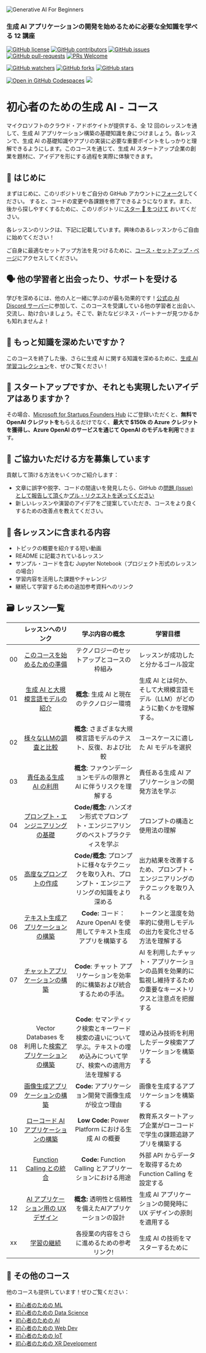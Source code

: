 
![Generative AI For Beginners](../../images/repository-thumbnail.png?WT.mc_id=academic-105485-yoterada)

### 生成 AI アプリケーションの開発を始めるために必要な全知識を学べる 12 講座

[![GitHub license](https://img.shields.io/github/license/microsoft/Generative-AI-For-Beginners.svg)](https://github.com/microsoft/Generative-AI-For-Beginners/blob/master/LICENSE?WT.mc_id=academic-105485-yoterada)
[![GitHub contributors](https://img.shields.io/github/contributors/microsoft/Generative-AI-For-Beginners.svg)](https://GitHub.com/microsoft/Generative-AI-For-Beginners/graphs/contributors/?WT.mc_id=academic-105485-yoterada)
[![GitHub issues](https://img.shields.io/github/issues/microsoft/Generative-AI-For-Beginners.svg)](https://GitHub.com/microsoft/Generative-AI-For-Beginners/issues/?WT.mc_id=academic-105485-yoterada)
[![GitHub pull-requests](https://img.shields.io/github/issues-pr/microsoft/Generative-AI-For-Beginners.svg)](https://GitHub.com/microsoft/Generative-AI-For-Beginners/pulls/?WT.mc_id=academic-105485-yoterada)
[![PRs Welcome](https://img.shields.io/badge/PRs-welcome-brightgreen.svg?style=flat-square)](http://makeapullrequest.com?WT.mc_id=academic-105485-yoterada)

[![GitHub watchers](https://img.shields.io/github/watchers/microsoft/Generative-AI-For-Beginners.svg?style=social&label=Watch)](https://GitHub.com/microsoft/Generative-AI-For-Beginners/watchers/?WT.mc_id=academic-105485-yoterada)
[![GitHub forks](https://img.shields.io/github/forks/microsoft/Generative-AI-For-Beginners.svg?style=social&label=Fork)](https://GitHub.com/microsoft/Generative-AI-For-Beginners/network/?WT.mc_id=academic-105485-yoterada)
[![GitHub stars](https://img.shields.io/github/stars/microsoft/Generative-AI-For-Beginners.svg?style=social&label=Star)](https://GitHub.com/microsoft/Generative-AI-For-Beginners/stargazers/?WT.mc_id=academic-105485-yoterada)

[![Open in GitHub Codespaces](https://img.shields.io/static/v1?style=for-the-badge&label=GitHub+Codespaces&message=Open&color=lightgrey&logo=github)](https://codespaces.new/microsoft/generative-ai-for-beginners?WT.mc_id=academic-105485-yoterada)
[![](https://dcbadge.vercel.app/api/server/ByRwuEEgH4)](https://aka.ms/genai-discord?WT.mc_id=academic-105485-yoterada)

# 初心者のための生成 AI - コース

マイクロソフトのクラウド・アドボケイトが提供する、全 12 回のレッスンを通して、生成 AI アプリケーション構築の基礎知識を身につけましょう。各レッスンで、生成 AI の基礎知識やアプリの実装に必要な重要ポイントをしっかりと理解できるようにします。このコースを通じて、生成 AI スタートアップ企業の創業を題材に、アイデアを形にする過程を実際に体験できます。

## 🌱 はじめに

まずはじめに、このリポジトリをご自分の GitHub アカウントに[フォーク](https://github.com/microsoft/generative-ai-for-beginners/fork?WT.mc_id=academic-105485-yoterada)してください。 すると、コードの変更や各課題を修了できるようになります。また、後から探しやすくするために、このリポジトリに[スター 🌟 をつけて](https://docs.github.com/en/get-started/exploring-projects-on-github/saving-repositories-with-stars?WT.mc_id=academic-105485-yoterada) おいてください。

各レッスンのリンクは、下記に記載しています。興味のあるレッスンからご自由に始めてください！

ご自身に最適なセットアップ方法を見つけるために、[コース・セットアップ・ページ](../../00-course-setup/translations/ja-jp/README.md?WT.mc_id=academic-105485-yoterada)にアクセスしてください。

## 🗣️ 他の学習者と出会ったり、サポートを受ける

学びを深めるには、他の人と一緒に学ぶのが最も効果的です！[公式の AI Discord サーバー](https://aka.ms/genai-discord?WT.mc_id=academic-105485-yoterada)に参加して、このコースを受講している他の学習者と出会い、交流し、助け合いましょう。そこで、新たなビジネス・パートナーが見つかるかも知れませんよ！

## 🧠 もっと知識を深めたいですか？

このコースを終了した後、さらに生成 AI に関する知識を深めるために、[生成 AI 学習コレクション](https://aka.ms/genai-collection?WT.mc_id=academic-105485-yoterada)を、ぜひご覧ください！

##  🚀  スタートアップですか、それとも実現したいアイデアはありますか？

その場合、[Microsoft for Startups Founders Hub](https://aka.ms/genai-foundershub?WT.mc_id=academic-105485-yoterada) にご登録いただくと、**無料で OpenAI クレジットを**もらえるだけでなく、**最大で $150k の Azure クレジットを獲得し、Azure OpenAI のサービスを通じて OpenAI のモデルを利用**できます。

##  🙏 ご協力いただける方を募集しています

貢献して頂ける方法をいくつかご紹介します：

- 文章に誤字や脱字、コードの間違いを発見したら、GitHub の[問題 (Issue) として報告して頂く](https://github.com/microsoft/generative-ai-for-beginners/issues?WT.mc_id=academic-105485-yoterada)か[プル・リクエストを送ってください](https://github.com/microsoft/generative-ai-for-beginners/pulls?WT.mc_id=academic-105485-yoterada)  
- 新しいレッスンや演習のアイデアをご提案していただき、コースをより良くするための改善点を教えてください。

## 📂 各レッスンに含まれる内容

- トピックの概要を紹介する短い動画  
- README に記載されているレッスン
- サンプル・コードを含む Jupyter Notebook（プロジェクト形式のレッスンの場合）  
- 学習内容を活用した課題やチャレンジ
- 継続して学習するための追加参考資料へのリンク

## 🗃️ レッスン一覧
|       |              レッスンへのリンク              |                       学ぶ内容の概念                       |                      学習目標                 |                             
| :---: | :------------------------------------: | :---------------------------------------------------------: | ----------------------------------------------------------- |
| 00 | [このコースを始めるための準備](../../00-course-setup/translations/ja-jp/README.md?WT.mc_id=academic-105485-yoterada) | テクノロジーのセットアップとコースの枠組み | レッスンが成功したと分かるゴール設定| 
| 01 | [生成 AI と大規模言語モデルの紹介](../../01-introduction-to-genai/translations/ja-jp/README.md?WT.mc_id=academic-105485-yoterada) |**概念**: 生成 AI と現在のテクノロジー環境|  生成 AI とは何か、そして大規模言語モデル（LLM）がどのように動くかを理解する。                   |
| 02 | [様々なLLMの調査と比較](../../02-exploring-and-comparing-different-llms/translations/ja-jp/README.md?WT.mc_id=academic-105485-yoterada) | **概念**: さまざまな大規模言語モデルのテスト、反復、および比較 | ユースケースに適した AI モデルを選択 |
| 03 | [責任ある生成 AI の利用](../../03-using-generative-ai-responsibly/translations/ja-jp/README.md?WT.mc_id=academic-105485-yoterada)| **概念**: ファウンデーションモデルの限界と AI に伴うリスクを理解する  | 責任ある生成 AI アプリケーションの開発方法を学ぶ |
| 04 | [プロンプト・エンジニアリングの基礎](../../04-prompt-engineering-fundamentals/translations/ja-jp/README.md?WT.mc_id=academic-105485-yoterada) | **Code/概念:** ハンズオン形式でプロンプト・エンジニアリングのベストプラクティスを学ぶ |  プロンプトの構造と使用法の理解 |  
| 05 | [高度なプロンプトの作成](../../05-advanced-prompts/translations/ja-jp/README.md?WT.mc_id=academic-105485-yoterada) | **Code/概念:** プロンプトに様々なテクニックを取り入れ、プロンプト・エンジニアリングの知識をより深める | 出力結果を改善するため、プロンプト・エンジニアリングのテクニックを取り入れる | 
| 06 | [テキスト生成アプリケーションの構築](../../06-text-generation-apps/translations/ja-jp/README.md?WT.mc_id=academic-105485-yoterada)  | **Code:** コード：Azure OpenAI を使用してテキスト生成アプリを構築する | トークンと温度を効率的に使用しモデルの出力を変化させる方法を理解する |
| 07 | [チャットアプリケーションの構築](../../07-building-chat-applications/translations/ja-jp/README.md?WT.mc_id=academic-105485-yoterada) | **Code**: チャット アプリケーションを効率的に構築および統合するための手法。 | AI を利用したチャット・アプリケーションの品質を効果的に監視し維持するための重要なキーメトリクスと注意点を把握する | 
| 08 | Vector Databases を利用した[検索アプリケーションの構築](../../08-building-search-applications/translations/ja-jp/README.md?WT.mc_id=academic-105485-yoterada) | **Code**: セマンティック検索とキーワード検索の違いについて学ぶ。テキストの埋め込みについて学び、検索への適用方法を理解する | 埋め込み技術を利用したデータ検索アプリケーションを構築する | 
| 09 | [画像生成アプリケーションの構築](../../09-building-image-applications/translations/ja-jp/README.md?WT.mc_id=academic-105485-yoterada)  | **Code:** アプリケーション開発で画像生成が役立つ理由 | 画像を生成するアプリケーションを構築する |
| 10 | [ローコード AI アプリケーションの構築](../../10-building-low-code-ai-applications/translations/ja-jp/README.md?WT.mc_id=academic-105485-yoterada)  | **Low Code:** Power Platform における生成 AI の概要 | 教育系スタートアップ企業がローコードで学生の課題追跡アプリを構築する |
| 11 | [Function Calling との統合](../../11-integrating-with-function-calling/translations/ja-jp/README.md?WT.mc_id=academic-105485-yoterada)  | **Code:** Function Calling とアプリケーションにおける用途 | 外部 API からデータを取得するため Function Calling を設定する |
| 12 | [AI アプリケーション用の UX デザイン](../../12-designing-ux-for-ai-applications/translations/ja-jp/README.md?WT.mc_id=academic-105485-yoterada) | **概念:** 透明性と信頼性を備えたAIアプリケーションの設計 | 生成 AI アプリケーションの開発時に UX デザインの原則を適用する |
| xx | [学習の継続](../../13-continued-learning/translations/ja-jp/README.md?WT.mc_id=academic-105485-yoterada)  | 各授業の内容をさらに進めるための参考リンク! | 生成 AI の技術をマスターするために |

## 🎒  その他のコース

他のコースも提供しています！ぜひご覧ください：

- [初心者のための ML](https://aka.ms/ml-beginners?WT.mc_id=academic-105485-yoterada)
- [初心者のための Data Science](https://aka.ms/datascience-beginners?WT.mc_id=academic-105485-yoterada)
- [初心者のための AI](https://aka.ms/ai-beginners?WT.mc_id=academic-105485-yoterada)
- [初心者のための Web Dev](https://aka.ms/webdev-beginners?WT.mc_id=academic-105485-yoterada)
- [初心者のための IoT](https://aka.ms/iot-beginners?WT.mc_id=academic-105485-yoterada)
- [初心者のための XR Development](https://github.com/microsoft/xr-development-for-beginners?WT.mc_id=academic-105485-yoterada)
